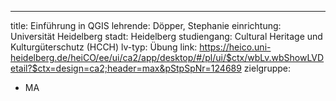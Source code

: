 ﻿---
title: Einführung in QGIS
lehrende: Döpper, Stephanie
einrichtung: Universität Heidelberg
stadt: Heidelberg
studiengang: Cultural Heritage und Kulturgüterschutz (HCCH)
lv-typ: Übung
link: https://heico.uni-heidelberg.de/heiCO/ee/ui/ca2/app/desktop/#/pl/ui/$ctx/wbLv.wbShowLVDetail?$ctx=design=ca2;header=max&pStpSpNr=124689
zielgruppe:
  - MA


